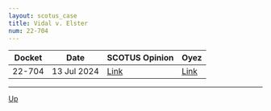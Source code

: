 ```yaml
---
layout: scotus_case
title: Vidal v. Elster
num: 22-704
---
```


| Docket | Date | SCOTUS Opinion | Oyez |
|--------|------|----------------|------|
| 22-704 | 13 Jul 2024 | [Link](https://www.supremecourt.gov/opinions/23pdf/602us1r33_qqm4.pdf) | [Link](https://www.oyez.org/cases/2024/22-704) |

<object data="./resources/22-704.pdf" width="-webkit-fill-available" height="-webkit-fill-available" type="application/pdf"></object>

---

[Up](./README.md)
